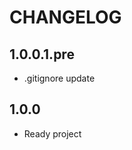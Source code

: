 CHANGELOG
==============

1.0.0.1.pre
-----------------
  * .gitignore update

1.0.0
-----------------
  * Ready project